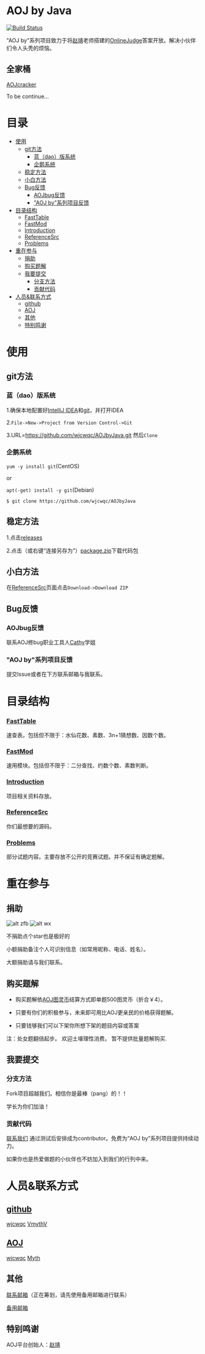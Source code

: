 # AOJ by Java

[![Build Status](https://travis-ci.org/wjcwqc/AOJbyJava.svg?branch=master)](https://travis-ci.org/wjcwqc/AOJbyJava)

"AOJ by"系列项目致力于将[赵靖](https://github.com/webturing)老师搭建的[OnlineJudge](https://github.com/zhblue/hustoj)答案开放。解决小伙伴们令人头秃的烦恼。

## 全家桶

[AOJcracker](https://github.com/wjcwqc/AOJcracker)

   To be continue...
<!--

[AOJ by Python](https://github.com/wjcwqc/AOJbyPython)

[AOJ by C/C++](https://github.com/wjcwqc/AOJbyC/C++)

[AOJ by Whatever](https://github.com/wjcwqc/AOJbyAny)

-->

# 目录

* [使用](#%E4%BD%BF%E7%94%A8)
  * [git方法](#git%E6%96%B9%E6%B3%95)
    * [蓝（dao）版系统](#%E8%93%9Ddao%E7%89%88%E7%B3%BB%E7%BB%9F)
    * [企鹅系统](#%E4%BC%81%E9%B9%85%E7%B3%BB%E7%BB%9F)
  * [稳定方法](#%E7%A8%B3%E5%AE%9A%E6%96%B9%E6%B3%95)
  * [小白方法](#%E5%B0%8F%E7%99%BD%E6%96%B9%E6%B3%95)
  * [Bug反馈](#bug%E5%8F%8D%E9%A6%88)
    * [AOJbug反馈](#aojbug%E5%8F%8D%E9%A6%88)
    * ["AOJ by"系列项目反馈](#aoj-by%E7%B3%BB%E5%88%97%E9%A1%B9%E7%9B%AE%E5%8F%8D%E9%A6%88)
* [目录结构](#%E7%9B%AE%E5%BD%95%E7%BB%93%E6%9E%84)
    * [<a href="https://github\.com/wjcwqc/AOJbyJava/FastTable">FastTable</a>](#fasttable)
    * [<a href="https://github\.com/wjcwqc/AOJbyJava/FastMod">FastMod</a>](#fastmod)
    * [<a href="https://github\.com/wjcwqc/AOJbyJava/Introduction">Introduction</a>](#introduction)
    * [<a href="https://github\.com/wjcwqc/AOJbyJava/ReferenceSrc">ReferenceSrc</a>](#referencesrc)
    * [<a href="https://github\.com/wjcwqc/AOJbyJava/Problems">Problems</a>](#problems)
* [重在参与](#%E9%87%8D%E5%9C%A8%E5%8F%82%E4%B8%8E)
  * [捐助](#%E6%8D%90%E5%8A%A9)
  * [购买题解](#%E8%B4%AD%E4%B9%B0%E9%A2%98%E8%A7%A3)
  * [我要提交](#%E6%88%91%E8%A6%81%E6%8F%90%E4%BA%A4)
    * [分支方法](#%E5%88%86%E6%94%AF%E6%96%B9%E6%B3%95)
    * [贡献代码](#%E8%B4%A1%E7%8C%AE%E4%BB%A3%E7%A0%81)
* [人员&amp;联系方式](#%E4%BA%BA%E5%91%98%E8%81%94%E7%B3%BB%E6%96%B9%E5%BC%8F)
  * [<a href="https://github\.com">github</a>](#github)
  * [<a href="https://www\.webturing\.com" rel="nofollow">AOJ</a>](#aoj)
  * [其他](#%E5%85%B6%E4%BB%96)
  * [特别鸣谢](#%E7%89%B9%E5%88%AB%E9%B8%A3%E8%B0%A2)

# 使用

## git方法

### 蓝（dao）版系统

1.确保本地配置好[IntelliJ IDEA](https://www.jetbrains.com/idea/)和[git](https://git-scm.com/)，并打开IDEA

2.`File->New->Project from Version Control->Git`

3.URL=https://github.com/wjcwqc/AOJbyJava.git 然后````Clone````

### 企鹅系统

`yum -y install git`(CentOS)

or

`apt(-get) install -y git`(Debian)

    $ git clone https://github.com/wjcwqc/AOJbyJava

## 稳定方法

1.点击[releases](https://github.com/wjcwqc/AOJbyJava/releases)

2.点击（或右键“连接另存为”）[package.zip](https://github.com/wjcwqc/AOJbyJava/releases/package.zip)下载代码包

## 小白方法

在[ReferenceSrc](https://github.com/wjcwqc/AOJbyJava/ReferenceSrc)页面点击````Download->Download ZIP````

## Bug反馈

### AOJbug反馈

联系AOJ修bug职业工具人[Cathy](https://www.webturing.com/userinfo.php?user=2604150210)学姐

### "AOJ by"系列项目反馈

提交Issue或者在下方联系邮箱与我联系。

# 目录结构

### [FastTable](https://github.com/wjcwqc/AOJbyJava/FastTable)

速查表。包括但不限于：水仙花数、素数、3n+1猜想数、因数个数。

### [FastMod](https://github.com/wjcwqc/AOJbyJava/FastMod)

速用模块。包括但不限于：二分查找、约数个数、素数判断。

### [Introduction](https://github.com/wjcwqc/AOJbyJava/Introduction)

项目相关资料存放。

### [ReferenceSrc](https://github.com/wjcwqc/AOJbyJava/ReferenceSrc)

你们最想要的源码。

### [Problems](https://github.com/wjcwqc/AOJbyJava/Problems)

部分试题内容。主要存放不公开的竞赛试题。并不保证有确定题解。

# 重在参与


## 捐助

![alt zfb](Introduction/alipay.jpg "支付宝")
![alt wx](Introduction/wx.png "微信")

不捐助点个star也是极好的

小额捐助备注个人可识别信息（如常用昵称、电话、姓名）。

大额捐助请与我们联系。

## 购买题解

* 购买题解依[AOJ图灵币](https://www.webturing.com/wallet.php)结算方式即单题500图灵币（折合￥4）。

* 只要有你们的积极参与，未来即可用比AOJ更亲民的价格获得题解。

* 只要钱够我们可以下架你所想下架的题目内容或答案

注：处女题翻倍起步。
欢迎土壕理性消费。
暂不提供批量题解购买.

## 我要提交

### 分支方法

Fork项目超越我们。相信你是最棒（pang）的！！

学长为你们加油！

### 贡献代码

[联系我们](##其他)
通过测试后安排成为contributor。免费为“AOJ by”系列项目提供持续动力。

如果你也是热爱做题的小伙伴也不妨加入到我们的行列中来。

# 人员&联系方式

## [github](https://github.com)

[wjcwqc](https://github.com/wjcwqc) 
[VmythV](https://github.com/VmythV)

## [AOJ](https://www.webturing.com)

[wjcwqc](https://www.webturing.com/userinfo.php?user=2703170216)
[Myth](https://www.webturing.com/userinfo.php?user=2703170112)

## 其他

[联系邮箱](mailto:admin@wjcwqc.com)（正在筹划，请先使用备用邮箱进行联系）

[备用邮箱](mailto:wjcwqc@gmail.com)

## 特别鸣谢

AOJ平台创始人：[赵靖](https://www.webturing.com/userinfo.php?user=acm)